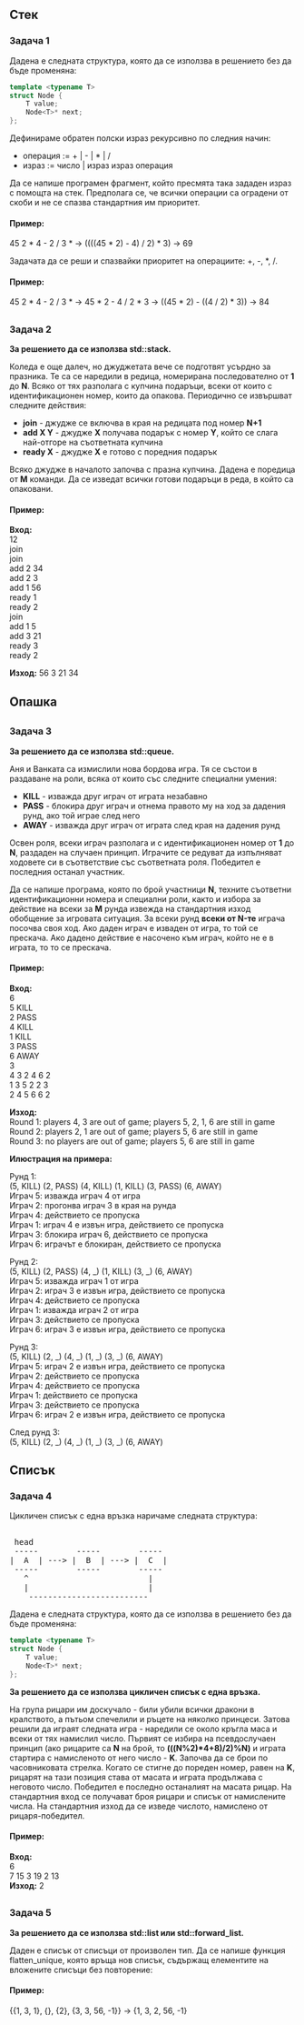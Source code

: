 ## Стек

### Задача 1

Дадена е следната структура, която да се използва в решението без да бъде променяна:
```c++
template <typename T>
struct Node {
    T value;
    Node<T>* next;
};
```

Дефинираме обратен полски израз рекурсивно по следния начин:
- операция := + | - | * | /
- израз := число | израз израз операция

Да се напише програмен фрагмент, който пресмята така зададен израз с помощта на стек. Предполага се, че всички операции са оградени от скоби и не се спазва стандартния им приоритет. 

#### Пример:
45 2 * 4 - 2 / 3 * -> ((((45 * 2) - 4) / 2) * 3) -> 69

Задачата да се реши и спазвайки приоритет на операциите: +, -, *, /.

#### Пример:
45 2 * 4 - 2 / 3 * -> 45 * 2 - 4 / 2 * 3 -> ((45 * 2) - ((4 / 2) * 3)) -> 84

##
### Задача 2

**За решението да се използва std::stack.**

Коледа е още далеч, но джуджетата вече се подготвят усърдно за празника. Те са се наредили в редица, номерирана последователно от **1** до **N**. Всяко от тях разполага с купчина подаръци, всеки от които с идентификационен номер, които да опакова. Периодично се извършват следните действия: 
- **join** - джудже се включва в края на редицата под номер **N+1**
- **add X Y** - джудже **X** получава подарък с номер **Y**, който се слага най-отгоре на съответната купчина
- **ready X** - джудже **X** е готово с поредния подарък

Всяко джудже в началото започва с празна купчина. Дадена е поредица от **M** команди. Да се изведат всички готови подаръци в реда, в който са опаковани.

#### Пример: 
**Вход:** \
12 \
join \
join \
add 2 34 \
add 2 3 \
add 1 56 \
ready 1 \
ready 2 \
join \
add 1 5 \
add 3 21 \
ready 3 \
ready 2 

**Изход:** 
56 3 21 34


##
## Опашка

##
### Задача 3

**За решението да се използва std::queue.**

Аня и Ванката са измислили нова бордова игра. Тя се състои в раздаване на роли, всяка от които със следните специални умения:
- **KILL** - изважда друг играч от играта незабавно
- **PASS** - блокира друг играч и отнема правото му на ход за дадения рунд, ако той играе след него
- **AWAY** - изважда друг играч от играта след края на дадения рунд

Освен роля, всеки играч разполага и с идентификационен номер от **1** до **N**, раздаден на случаен принцип. Играчите се редуват да изпълняват ходовете си в съответствие със съответната роля. Победител е последния останал участник.

Да се напише програма, която по брой участници **N**, техните съответни идентификационни номера и специални роли, както и избора за действие на всеки за **M** рунда извежда на стандартния изход обобщение за игровата ситуация. За всеки рунд **всеки от N-те** играча посочва своя ход. Ако даден играч е изваден от игра, то той се прескача. Ако дадено действие е насочено към играч, който не е в играта, то то се прескача.

#### Пример: 
**Вход:** \
6 \
5 KILL \
2 PASS \
4 KILL \
1 KILL \
3 PASS \
6 AWAY \
3 \
4 3 2 4 6 2 \
1 3 5 2 2 3 \
2 4 5 6 6 2

**Изход:** \
Round 1: players 4, 3 are out of game; players 5, 2, 1, 6 are still in game \
Round 2: players 2, 1 are out of game; players 5, 6 are still in game \
Round 3: no players are out of game; players 5, 6 are still in game 

**Илюстрация на примера:** 

Рунд 1: \
(5, KILL) (2, PASS) (4, KILL) (1, KILL) (3, PASS) (6, AWAY) \
Играч 5: изважда играч 4 от игра \
Играч 2: прогонва играч 3 в края на рунда \
Играч 4: действието се пропуска \
Играч 1: играч 4 е извън игра, действието се пропуска \
Играч 3: блокира играч 6, действието се пропуска \
Играч 6: играчът е блокиран, действието се пропуска 

Рунд 2: \
(5, KILL) (2, PASS) (4, _) (1, KILL) (3, _) (6, AWAY) \
Играч 5: изважда играч 1 от игра \
Играч 2: играч 3 е извън игра, действието се пропуска \
Играч 4: действието се пропуска \
Играч 1: изважда играч 2 от игра \
Играч 3: действието се пропуска \
Играч 6: играч 3 е извън игра, действието се пропуска

Рунд 3: \
(5, KILL) (2, _) (4, _) (1, _) (3, _) (6, AWAY) \
Играч 5: играч 2 е извън игра, действието се пропуска \
Играч 2: действието се пропуска \
Играч 4: действието се пропуска \
Играч 1: действието се пропуска \
Играч 3: действието се пропуска \
Играч 6: играч 2 е извън игра, действието се пропуска

След рунд 3: \
(5, KILL) (2, _) (4, _) (1, _) (3, _) (6, AWAY)

##
## Списък

### Задача 4

Цикличен списък с една връзка наричаме следната структура:
<pre> 
 head
 -----        -----        -----
|  A  | ---> |  B  | ---> |  C  |
 -----        -----        -----  
   ^                         |
   |                         |
    ------------------------- 
</pre>

Дадена е следната структура, която да се използва в решението без да бъде променяна:
```c++
template <typename T>
struct Node {
    T value;
    Node<T>* next;
};
```
**За решението да се използва цикличен списък с една връзка.** 

На група рицари им доскучало - били убили всички дракони в кралството, а пътьом спечелили и ръцете на няколко принцеси. Затова решили да играят следната игра - наредили се около кръгла маса и всеки от тях намислил число. Първият се избира на псевдослучаен принцип (ако рицарите са **N** на брой, то **(((N%2)\*4+8)/2)%N)** и играта стартира с намисленото от него число - **K**. Започва да се брои по часовниковата стрелка. Когато се стигне до пореден номер, равен на **K**, рицарят на тази позиция става от масата и играта продължава с неговото число. Победител е последно останалият на масата рицар. На стандартния вход се получават броя рицари и списък от намислените числа. На стандартния изход да се изведе числото, намислено от рицаря-победител.

#### Пример: 
**Вход:** \
6 \
7 15 3 19 2 13 \
**Изход:** 2


##
### Задача 5

**За решението да се използва std::list или std::forward_list.**

Даден е списък от списъци от произволен тип. Да се напише функция flatten_unique, която връща нов списък, съдържащ елементите на вложените списъци без повторение:

#### Пример: 
{{1, 3, 1}, {}, {2}, {3, 3, 56, -1}} -> {1, 3, 2, 56, -1}


